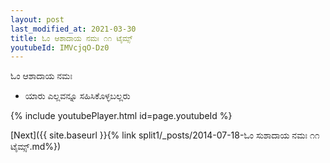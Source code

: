 ```yaml
---
layout: post
last_modified_at: 2021-03-30
title: ಓಂ ಆಶಾದಾಯ ನಮಃ ೧೧ ಟೈಮ್ಸ್
youtubeId: IMVcjqO-Dz0
---
```

 
 
 ಓಂ ಆಶಾದಾಯ ನಮಃ  
 
 -  ಯಾರು ಎಲ್ಲವನ್ನೂ ಸಹಿಸಿಕೊಳ್ಳಬಲ್ಲರು 
 
  
 
  
 
 
 
 
 
 


{% include youtubePlayer.html id=page.youtubeId %}
 
[Next]({{ site.baseurl }}{% link  split1/_posts/2014-07-18-ಓಂ ಸುಶಾದಾಯ ನಮಃ ೧೧ ಟೈಮ್ಸ್.md%})
 
